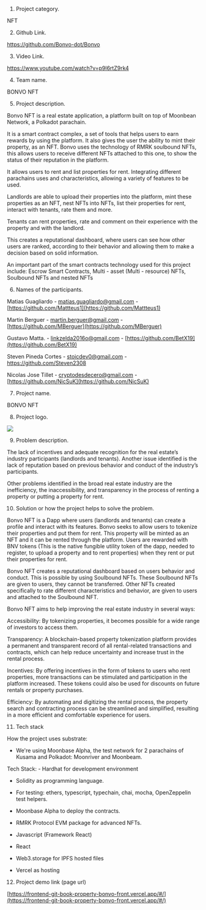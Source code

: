 ﻿
1. Project category.

NFT

  

2. Github Link.

https://github.com/Bonvo-dot/Bonvo

  

3. Video Link.

https://www.youtube.com/watch?v=p9l6rtZ9rk4

  
  

4. Team name.

BONVO NFT

  

5. Project description.

Bonvo NFT is a real estate application, a platform built on top of Moonbean Network, a Polkadot parachain.

It is a smart contract complex, a set of tools that helps users to earn rewards by using the platform. It also gives the user the ability to mint their property, as an NFT. Bonvo uses the technology of RMRK soulbound NFTs, this allows users to receive different NFTs attached to this one, to show the status of their reputation in the platform.

  

It allows users to rent and list properties for rent. Integrating different parachains uses and characteristics, allowing a variety of features to be used.

  

Landlords are able to upload their properties into the platform, mint these properties as an NFT, nest NFTs into NFTs, list their properties for rent, interact with tenants, rate them and more.

Tenants can rent properties, rate and comment on their experience with the property and with the landlord.

  

This creates a reputational dashboard, where users can see how other users are ranked, according to their behavior and allowing them to make a decision based on solid information.

  

An important part of the smart contracts technology used for this project include: Escrow Smart Contracts, Multi - asset (Multi - resource) NFTs, Soulbound NFTs and nested NFTs

  
  
  
  

6. Names of the participants.

Matias Guagliardo - [matias.guagliardo@gmail.com](mailto:matias.guagliardo@gmail.com) - [https://github.com/Mattteus1](https://github.com/Mattteus1)

Martin Berguer - [martin.berguer@gmail.com](mailto:martin.berguer@gmail.com) - [https://github.com/MBerguer](https://github.com/MBerguer)

Gustavo Matta. - [linkzelda2016o@gmail.com](mailto:linkzelda2016o@gmail.com) - [https://github.com/BetX19](https://github.com/BetX19)

Steven Pineda Cortes - [stoicdev0@gmail.com](mailto:stoicdev0@gmail.com) - https://github.com/Steven2308

Nicolas Jose Tillet - [cryptodesdecero@gmail.com](mailto:cryptodesdecero@gmail.com) - [https://github.com/NicSuK](https://github.com/NicSuK)

  

7. Project name.

BONVO NFT

  

8. Project logo.

  

![](https://lh3.googleusercontent.com/jIVCn0Z36W8C-HLWnAMjUt96nUgyajXcPYLXJv4yja5hsqnLl0Ux5Gn1X-VuyRvAAdgzXOpDQgdYdLza49EdSecUUYcAxabIm1CXUfTwcTJCtgp6Cimpl59bmsjh0WI1RS-1tmS52bPdw5dc_iAhIKk)

  
  

9. Problem description.

  

The lack of incentives and adequate recognition for the real estate’s industry participants (landlords and tenants). Another issue identified is the lack of reputation based on previous behavior and conduct of the industry’s participants.

Other problems identified in the broad real estate industry are the inefficiency, the inaccessibility, and transparency in the process of renting a property or putting a property for rent.

  

10. Solution or how the project helps to solve the problem.

Bonvo NFT is a Dapp where users (landlords and tenants) can create a profile and interact with its features. Bonvo seeks to allow users to tokenize their properties and put them for rent. This property will be minted as an NFT and it can be rented through the platform. Users are rewarded with BNV tokens (This is the native fungible utility token of the dapp, needed to register, to upload a property and to rent properties) when they rent or put their properties for rent.

Bonvo NFT creates a reputational dashboard based on users behavior and conduct. This is possible by using Soulbound NFTs. These Soulbound NFTs are given to users, they cannot be transferred. Other NFTs created specifically to rate different characteristics and behavior, are given to users and attached to the Soulbound NFT.

  

Bonvo NFT aims to help improving the real estate industry in several ways:

  

Accessibility: By tokenizing properties, it becomes possible for a wide range of investors to access them.

  

Transparency: A blockchain-based property tokenization platform provides a permanent and transparent record of all rental-related transactions and contracts, which can help reduce uncertainty and increase trust in the rental process.

  

Incentives: By offering incentives in the form of tokens to users who rent properties, more transactions can be stimulated and participation in the platform increased. These tokens could also be used for discounts on future rentals or property purchases.

  

Efficiency: By automating and digitizing the rental process, the property search and contracting process can be streamlined and simplified, resulting in a more efficient and comfortable experience for users.

  
  
  
  

11. Tech stack

How the project uses substrate:

- We're using Moonbase Alpha, the test network for 2 parachains of Kusama and Polkadot: Moonriver and Moonbeam.

Tech Stack: - Hardhat for development environment

- Solidity as programming language.

- For testing: ethers, typescript, typechain, chai, mocha, OpenZeppelin test helpers.

- Moonbase Alpha to deploy the contracts.

- RMRK Protocol EVM package for advanced NFTs.

- Javascript (Framework React)

- React

- Web3.storage for IPFS hosted files

- Vercel as hosting

  

12. Project demo link (page url)

[https://frontend-git-book-property-bonvo-front.vercel.app/#/](https://frontend-git-book-property-bonvo-front.vercel.app/#/)


